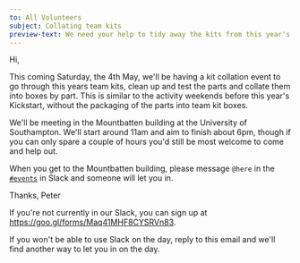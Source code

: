 ```yaml
---
to: All Volunteers
subject: Collating team kits
preview-text: We need your help to tidy away the kits from this year's competition
---
```


Hi,

This coming Saturday, the 4th May, we'll be having a kit collation event to go
through this years team kits, clean up and test the parts and collate them into
boxes by part. This is similar to the activity weekends before this year's
Kickstart, without the packaging of the parts into team kit boxes.

We'll be meeting in the Mountbatten building at the University of Southampton.
We'll start around 11am and aim to finish about 6pm, though if you can only
spare a couple of hours you'd still be most welcome to come and help out.

When you get to the Mountbatten building, please message `@here` in the
[`#events`][events-channel] in Slack and someone will let you in.

Thanks,
Peter

If you're not currently in our Slack, you can sign up at
https://goo.gl/forms/Maq41MHF8CYSRVn83.

If you won't be able to use Slack on the day, reply to this email and we'll find
another way to let you in on the day.

[events-channel]: https://studentrobotics.slack.com/messages/events
